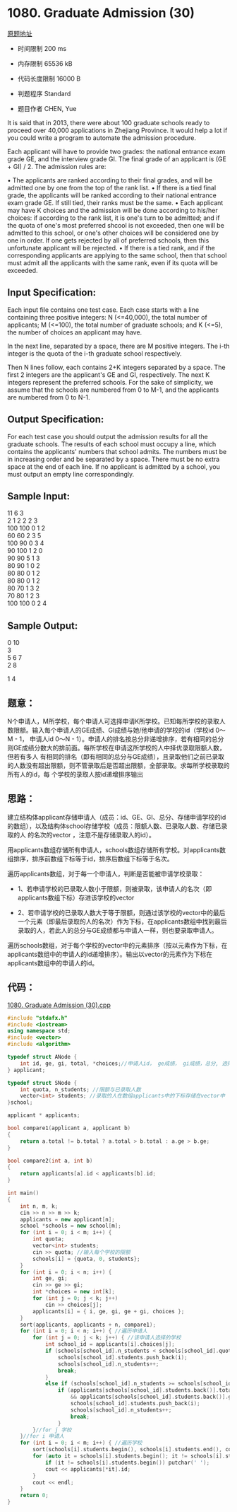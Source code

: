﻿# 1080. Graduate Admission (30)
[原题地址](https://www.patest.cn/contests/pat-a-practise/1080)
* 时间限制 200 ms

* 内存限制 65536 kB

* 代码长度限制 16000 B

* 判题程序 Standard 

* 题目作者 CHEN, Yue


It is said that in 2013, there were about 100 graduate schools ready to proceed over 40,000 applications in Zhejiang Province. 
It would help a lot if you could write a program to automate the admission procedure.

Each applicant will have to provide two grades: the national entrance exam grade GE, and the interview grade GI. The final grade 
of an applicant is (GE + GI) / 2. The admission rules are:

• The applicants are ranked according to their final grades, and will be admitted one by one from the top of the rank list. 
• If there is a tied final grade, the applicants will be ranked according to their national entrance exam grade GE. If still tied, 
  their ranks must be the same. 
• Each applicant may have K choices and the admission will be done according to his/her choices: if according to the rank list, it 
  is one's turn to be admitted; and if the quota of one's most preferred shcool is not exceeded, then one will be admitted to this 
  school, or one's other choices will be considered one by one in order. If one gets rejected by all of preferred schools, then this 
  unfortunate applicant will be rejected. 
• If there is a tied rank, and if the corresponding applicants are applying to the same school, then that school must admit all the 
  applicants with the same rank, even if its quota will be exceeded. 



## Input Specification: 

Each input file contains one test case. Each case starts with a line containing three positive integers: N (<=40,000), the total number 
of applicants; M (<=100), the total number of graduate schools; and K (<=5), the number of choices an applicant may have.

In the next line, separated by a space, there are M positive integers. The i-th integer is the quota of the i-th graduate school respectively.

Then N lines follow, each contains 2+K integers separated by a space. The first 2 integers are the applicant's GE and GI, respectively. 
The next K integers represent the preferred schools. For the sake of simplicity, we assume that the schools are numbered from 0 to M-1, 
and the applicants are numbered from 0 to N-1.



## Output Specification: 

For each test case you should output the admission results for all the graduate schools. The results of each school must occupy a line, 
which contains the applicants' numbers that school admits. The numbers must be in increasing order and be separated by a space. There 
must be no extra space at the end of each line. If no applicant is admitted by a school, you must output an empty line correspondingly.



## Sample Input:

11 6 3  
2 1 2 2 2 3  
100 100 0 1 2  
60 60 2 3 5  
100 90 0 3 4  
90 100 1 2 0  
90 90 5 1 3  
80 90 1 0 2  
80 80 0 1 2  
80 80 0 1 2  
80 70 1 3 2  
70 80 1 2 3  
100 100 0 2 4  

## Sample Output:

0 10  
3  
5 6 7  
2 8  

1 4  



## 题意：

N个申请人，M所学校，每个申请人可选择申请K所学校。已知每所学校的录取人数限额。输入每个申请人的GE成绩、GI成绩与她/他申请的学校的id（学校id 0～M - 1，
申请人id 0～N - 1）。申请人的排名按总分非递增排序，若有相同的总分则GE成绩分数大的排前面。每所学校在申请这所学校的人中择优录取限额人数，但若有多人
有相同的排名（即有相同的总分与GE成绩），且录取他们之前已录取的人数没有超出限额，则不管录取后是否超出限额，全部录取。求每所学校录取的所有人的id，每
个学校的录取人按id递增排序输出

## 思路：

建立结构体applicant存储申请人（成员：id、GE、GI、总分、存储申请学校的id的数组），以及结构体school存储学校（成员：限额人数、已录取人数、存储已录取的人
的名次的vector ，注意不是存储录取人的id）。

用applicants数组存储所有申请人，schools数组存储所有学校。对applicants数组排序，排序前数组下标等于id，排序后数组下标等于名次。

遍历applicants数组，对于每一个申请人，判断是否能被申请学校录取：

* 1、若申请学校的已录取人数小于限额，则被录取，该申请人的名次（即applicants数组下标）存进该学校的vector
	
* 2、若申请学校的已录取人数大于等于限额，则通过该学校的vector中的最后一个元素（即最后录取的人的名次）作为下标，在applicants数组中找到最后录取的人，若此人的总分与GE成绩都与申请人一样，则也要录取申请人。

遍历schools数组，对于每个学校的vector中的元素排序（按以元素作为下标，在applicants数组中的申请人的id递增排序）。输出以vector的元素作为下标在applicants数组中的申请人的id。




## 代码：


[1080. Graduate Admission (30).cpp](https://github.com/jerrykcode/PAT-Practise/blob/master/PAT%20Advanced%20Level%20Practise/1080.%20Graduate%20Admission%20(30)/1080.%20Graduate%20Admission%20(30).cpp)


```cpp
#include "stdafx.h"
#include <iostream>
using namespace std;
#include <vector>
#include <algorithm>

typedef struct ANode {
	int id, ge, gi, total, *choices;//申请人id， ge成绩， gi成绩，总分, 选择的学校的id
} applicant;

typedef struct SNode {
	int quota, n_students; //限额与已录取人数
	vector<int> students; //录取的人在数组applicants中的下标存储在vector中
}school;

applicant * applicants; 

bool compare1(applicant a, applicant b)
{
	return a.total != b.total ? a.total > b.total : a.ge > b.ge;
}

bool compare2(int a, int b)
{
	return applicants[a].id < applicants[b].id;
}

int main()
{
	int n, m, k;
	cin >> n >> m >> k;
	applicants = new applicant[n];
	school *schools = new school[m];
	for (int i = 0; i < m; i++) {
		int quota;
		vector<int> students;
		cin >> quota; //输入每个学校的限额
		schools[i] = {quota, 0, students};
	}
	for (int i = 0; i < n; i++) {
		int ge, gi;
		cin >> ge >> gi;
		int *choices = new int[k];
		for (int j = 0; j < k; j++) 
			cin >> choices[j];
		applicants[i] = { i, ge, gi, ge + gi, choices };
	}
	sort(applicants, applicants + n, compare1);
	for (int i = 0; i < n; i++) { //遍历申请人
		for (int j = 0; j < k; j++) { //该申请人选择的学校
			int school_id = applicants[i].choices[j];
			if (schools[school_id].n_students < schools[school_id].quota) { //该学校已录取的人数少于限额
				schools[school_id].students.push_back(i);
				schools[school_id].n_students++;
				break;
			}
			else if (schools[school_id].n_students >= schools[school_id].quota) //该学校已录取的人数超出限额
				if (applicants[schools[school_id].students.back()].total == applicants[i].total //该申请人与该学校最后录取的一个人总分及ge成绩
					&& applicants[schools[school_id].students.back()].ge == applicants[i].ge) { //相同，也录取
					schools[school_id].students.push_back(i);
					schools[school_id].n_students++;
					break;
				}
		}//for j 学校
	}//for i 申请人
	for (int i = 0; i < m; i++) { //遍历学校
		sort(schools[i].students.begin(), schools[i].students.end(), compare2);
		for (auto it = schools[i].students.begin(); it != schools[i].students.end(); it++) {
			if (it != schools[i].students.begin()) putchar(' ');
			cout << applicants[*it].id;
		}
		cout << endl;
	}
    return 0;
}
```
